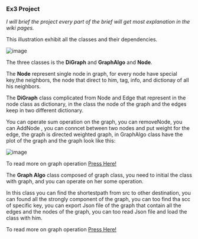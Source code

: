 ### Ex3 Project 

*I will brief the project every part of the brief will get most explanation in the wiki pages.*

This illustration exhibit all the classes and their dependencies.

![image](https://user-images.githubusercontent.com/61500507/103583081-c5ed3080-4ee7-11eb-91fb-62a8e75c2138.png)

The three classes is the **DiGraph** and **GraphAlgo** and **Node**.

The **Node** represent single node in graph, for every node have special key,the neighbors, the node that direct to him, tag, info, and dictionay of all his neighbors.

The **DiGraph** class complicated from Node and Edge that represent in the node class as dictionary, in the class the node of the graph and the edges keep in two different dictionary. 

You can operate sum operation on the graph, you can removeNode, you can AddNode , you can conncet between two nodes and put weight for the edge,
the graph is directed weighted graph, in GraphAlgo class have the plot of the graph and the graph look like this:

![image](https://user-images.githubusercontent.com/61500507/103581407-a43e7a00-4ee4-11eb-9c24-3646662b38e4.png)

To read more on graph operation [Press Here!](https://github.com/EN555/ex3/wiki/The-Graph)

The **Graph Algo** class composed of graph class, you need to initial the class with graph, and you can operate on her some operation.

In this class you can find the shortestpath from src to other destination, you can found all the strongly component of the graph, you can too find tha scc of specific key,
you can export Json file of the graph that contain all the edges and the nodes of the graph, you can too read Json file and load the class with him.

To read more on graph operation [Press Here!](https://github.com/EN555/ex3/wiki/The-Algo)
